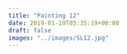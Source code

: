 ```yaml
---
title: "Painting 12"
date: 2019-01-19T05:35:19+00:00
draft: false
images: "../images/SL12.jpg"
---
```

